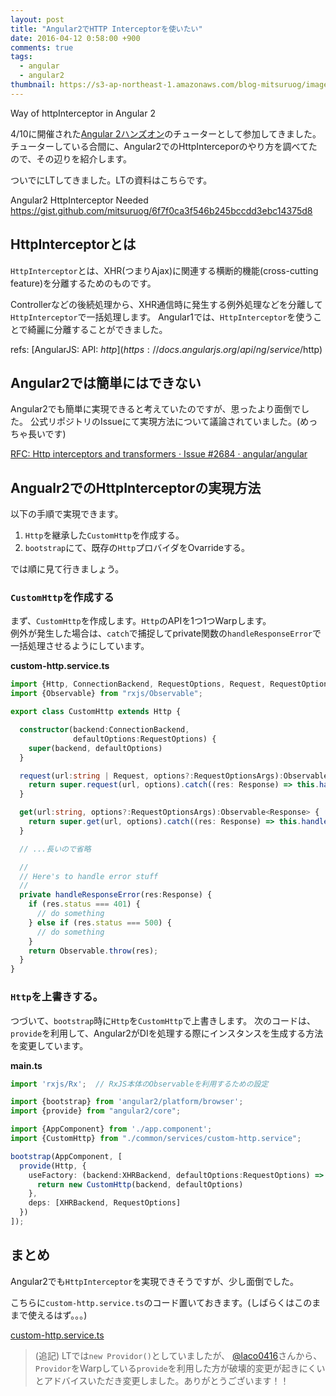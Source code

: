 ```yaml
---
layout: post
title: "Angular2でHTTP Interceptorを使いたい"
date: 2016-04-12 0:58:00 +900
comments: true
tags:
  - angular
  - angular2
thumbnail: https://s3-ap-northeast-1.amazonaws.com/blog-mitsuruog/images/2016/HTTP_Intercept.png
---
```

Way of httpInterceptor in Angular 2

4/10に開催された[Angular 2ハンズオン](http://connpass.com/event/28985/)のチューターとして参加してきました。  
チューターしている合間に、Angular2でのHttpInterceporのやり方を調べてたので、その辺りを紹介します。

<!-- more -->

ついでにLTしてきました。LTの資料はこちらです。

Angular2 HttpInterceptor Needed  
<https://gist.github.com/mitsuruog/6f7f0ca3f546b245bccdd3ebc14375d8>

## HttpInterceptorとは

`HttpInterceptor`とは、XHR(つまりAjax)に関連する横断的機能(cross-cutting feature)を分離するためのものです。

Controllerなどの後続処理から、XHR通信時に発生する例外処理などを分離して`HttpInterceptor`で一括処理します。
Angular1では、`HttpInterceptor`を使うことで綺麗に分離することができました。

refs: [AngularJS: API: $http](https://docs.angularjs.org/api/ng/service/$http)

## Angular2では簡単にはできない

Angular2でも簡単に実現できると考えていたのですが、思ったより面倒でした。
公式リポジトリのIssueにて実現方法について議論されていました。(めっちゃ長いです)

[RFC: Http interceptors and transformers · Issue #2684 · angular/angular](https://github.com/angular/angular/issues/2684)

## Angualr2でのHttpInterceptorの実現方法

以下の手順で実現できます。

1. `Http`を継承した`CustomHttp`を作成する。
1. `bootstrap`にて、既存の`Http`プロバイダをOvarrideする。

では順に見て行きましょう。

### `CustomHttp`を作成する

まず、`CustomHttp`を作成します。`Http`のAPIを1つ1つWarpします。  
例外が発生した場合は、`catch`で捕捉してprivate関数の`handleResponseError`で一括処理させるようにしています。

**custom-http.service.ts**
```ts
import {Http, ConnectionBackend, RequestOptions, Request, RequestOptionsArgs, Response} from "angular2/http";
import {Observable} from "rxjs/Observable";

export class CustomHttp extends Http {

  constructor(backend:ConnectionBackend,
              defaultOptions:RequestOptions) {
    super(backend, defaultOptions)
  }

  request(url:string | Request, options?:RequestOptionsArgs):Observable<Response> {
    return super.request(url, options).catch((res: Response) => this.handleResponseError(res));
  }

  get(url:string, options?:RequestOptionsArgs):Observable<Response> {
    return super.get(url, options).catch((res: Response) => this.handleResponseError(res));
  }

  // ...長いので省略

  //
  // Here's to handle error stuff
  //
  private handleResponseError(res:Response) {
    if (res.status === 401) {
      // do something
    } else if (res.status === 500) {
      // do something
    }
    return Observable.throw(res);
  }
}
```

### `Http`を上書きする。

つづいて、`bootstrap`時に`Http`を`CustomHttp`で上書きします。
次のコードは、`provide`を利用して、Angular2がDIを処理する際にインスタンスを生成する方法を変更しています。

**main.ts**
```ts
import 'rxjs/Rx';  // RxJS本体のObservableを利用するための設定

import {bootstrap} from 'angular2/platform/browser';
import {provide} from "angular2/core";

import {AppComponent} from './app.component';
import {CustomHttp} from "./common/services/custom-http.service";

bootstrap(AppComponent, [
  provide(Http, {
    useFactory: (backend:XHRBackend, defaultOptions:RequestOptions) => {
      return new CustomHttp(backend, defaultOptions)
    },
    deps: [XHRBackend, RequestOptions]
  })
]);
```

## まとめ

Angular2でも`HttpInterceptor`を実現できそうですが、少し面倒でした。

こちらに`custom-http.service.ts`のコード置いておきます。(しばらくはこのままで使えるはず。。。)

[custom-http.service.ts](https://gist.github.com/mitsuruog/6f7f0ca3f546b245bccdd3ebc14375d8#file-custom-http-service-ts)

> (追記)
LTでは`new Providor()`としていましたが、 [@laco0416](https://twitter.com/laco0416)さんから、
`Providor`をWarpしている`provide`を利用した方が破壊的変更が起きにくいとアドバイスいただき変更しました。ありがとうございます！！
